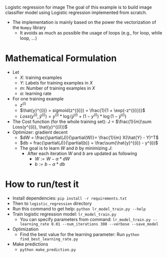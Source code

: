 Logistic regression for image
The goal of this example is to build image classifier model using Logistic regression implemented from scratch.
- The implementation is mainly based on the power the vectorization of the `Numpy` library
  - It avoids as much as possible the usage of loops (e.g., for loop, while loop, ...)

# Mathematical Formulation
- Let
  - $X$: training examples
  - $Y$: Labels for training examples in $X$
  - $m$: Number of training examples in $X$
  - $\alpha$:  learning rate
- For one training example
  - $z^{(i)}$
  - $\hat{y}^{(i)} = sigmoid(z^{(i)}) = \frac{1}{1 + \exp(-z^{(i)})}$
  - $Loss(y^{(i)}, \hat{y}^{(i)}) = y^{(i)} * \log(\hat{y}^{(i)} + (1 - y^{(i)}) * \log(1 - \hat{y}^{(i)})$
- The Cost function (for the whole training set): J = $\frac{1}{m}\sum Loss(y^{(i)}, \hat{y}^{(i)})$
- Optimizer: gradient decent
  - $dW = \frac{\partial(J)}{\partial(W)}= \frac{1}{m} X(\hat{Y} - Y)^T$
  - $db = frac{\partial(J)}{\partial(b)} = \frac\sum(\hat{y}^{(i)}  - y^(i))$
  - The goal is to learn $W$ and $b$ by minimizing $J$:
    - After each iteration $W$ and $b$ are updated as following 
      - $W := W - \alpha * dW$
      - $b := b - \alpha * db$


# How to run/test it

- Install dependencies: `pip install -r requirements.txt`
- Then to `logistic_regression` directory 
- Run this command to get help: `python lr_model_train.py --help`
- Train logistic regression model: `lr_model_train.py`
  - You can specify parameters from command: `lr_model_train.py --learning_rate 0.01 --num_iterations 300 --verbose --save_model`
- Optimization
  - Find the best value for the learning parameter: Run `python find_best_learning_rate.py`
- Make predictions
  - `python make_prediction.py`

  